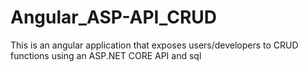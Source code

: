 # Angular_ASP-API_CRUD
This is an angular application that exposes users/developers to CRUD functions using an ASP.NET CORE API and sql
